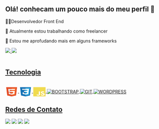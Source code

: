 ## Olá! conhecam um pouco mais do meu perfil 👋

🧑‍💻Desenvolvedor Front End

🔭 Atualmente estou trabalhando como freelancer

🌱 Estou me aprofudando mais em alguns frameworks

  <div>
    <a href="https://github.com/frapereira">
    <img height="180em" src="https://github-readme-stats.vercel.app/api?username=frapereira&show_icons=true&theme=tokyonight&include_all_commits=true&count_private=true"/>
    <img height="180em" src="https://github-readme-stats.vercel.app/api/top-langs/?username=frapereira&layout=compact&langs_count=6&theme=tokyonight"/>
 </div>
 
 <br>
 
 <h2>Tecnologia</h2> 
 
 <div style="display: inline_block"><br>
   <img align="center" alt="HTML" height="30" width="40" src="https://raw.githubusercontent.com/devicons/devicon/master/icons/html5/html5-original.svg">
   <img align="center" alt="CSS" height="30" width="40" src="https://raw.githubusercontent.com/devicons/devicon/master/icons/css3/css3-original.svg">
   <img align="center" alt="Js" height="30" width="40" src="https://raw.githubusercontent.com/devicons/devicon/master/icons/javascript/javascript-plain.svg">
   <img align="center" alt="BOOTSTRAP" height="40" width="50" src="https://cdn.jsdelivr.net/gh/devicons/devicon@latest/icons/bootstrap/bootstrap-original.svg" />
   <img align="center" alt="GIT" height="40" width="50" src="https://cdn.jsdelivr.net/gh/devicons/devicon@latest/icons/git/git-original.svg" />
   <img align="center" alt="WORDPRESS" height="40" width="50" src="https://cdn.jsdelivr.net/gh/devicons/devicon@latest/icons/wordpress/wordpress-plain.svg" />
           
           
           
           
 </div>
 
 <h2>Redes de Contato</h2>
 
 <div> 
 
   <a href="https://www.instagram.com/f_pereira5/" target="_blank"><img src="https://img.shields.io/badge/-Instagram-%23E4405F?style=for-the-badge&logo=instagram&logoColor=white" target="_blank"></a>
   <a href="mailto:0227pereira@gmail.com" target="_blank"><img src="https://img.shields.io/badge/Gmail-D14836?style=for-the-badge&logo=gmail&logoColor=white"></a>
   <a href="https://www.linkedin.com/in/rafaella-ballerini-45875016a" target="_blank"><img src="https://img.shields.io/badge/-LinkedIn-%230077B5?style=for-the-badge&logo=linkedin&logoColor=white" target="_blank"></a> 
   <a href="https://www.linkedin.com/in/francisco-spereira/" target="_blank"><img src="https://img.shields.io/badge/-LinkedIn-%230077B5?style=for-the-badge&logo=linkedin&logoColor=white" target="_blank"></a> 
 
 </div>
